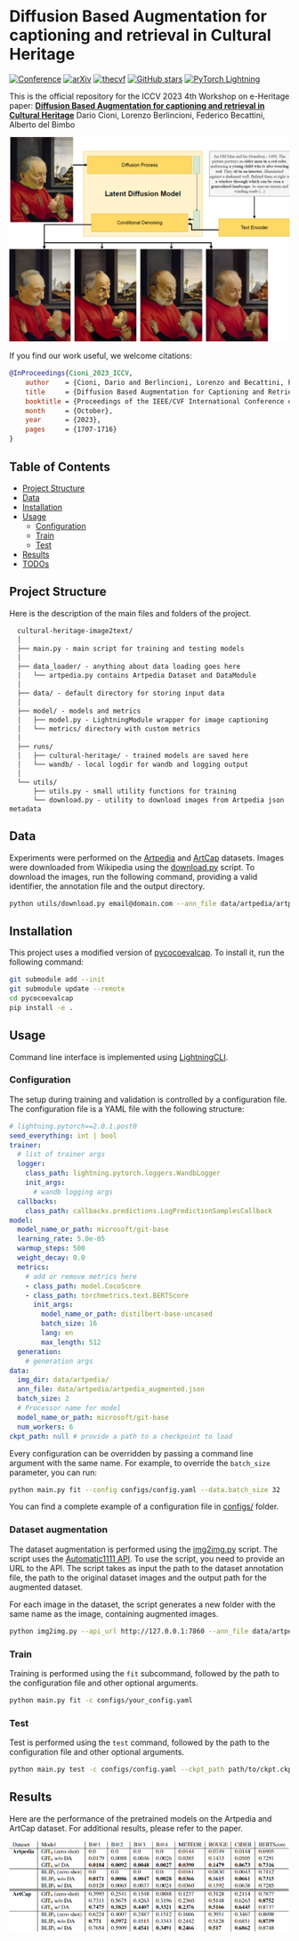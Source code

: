 # Diffusion Based Augmentation for captioning and retrieval in Cultural Heritage

[![Conference](http://img.shields.io/badge/ICCV-2023-7395C5.svg)](https://iccv2023.thecvf.com)
[![arXiv](https://img.shields.io/badge/arXiv%3A-2308.07151-B31B1B)](http://arxiv.org/abs/2308.07151)
[![thecvf](https://img.shields.io/badge/pdf-thecvf-7395C5.svg)]([https://openaccess.thecvf.com/content/ICCV2023/papers/Liu_Multi-Modal_Neural_Radiance_Field_for_Monocular_Dense_SLAM_with_a_ICCV_2023_paper.pdf](https://openaccess.thecvf.com/content/ICCV2023W/e-Heritage/papers/Cioni_Diffusion_Based_Augmentation_for_Captioning_and_Retrieval_in_Cultural_Heritage_ICCVW_2023_paper.pdf))
[![GitHub stars](https://img.shields.io/github/stars/ciodar/cultural-heritage-image2text?style=social)](#)
[![PyTorch Lightning](https://img.shields.io/badge/PyTorch-Lightning-blueviolet)](#)

This is the official repository for the ICCV 2023 4th Workshop on e-Heritage paper: **[Diffusion Based Augmentation for captioning and retrieval in Cultural Heritage](http://arxiv.org/abs/2308.07151)** Dario Cioni, Lorenzo Berlincioni, Federico Becattini, Alberto del Bimbo

![Teaser](./resources/teaser.png)

If you find our work useful, we welcome citations:

```bibtex
@InProceedings{Cioni_2023_ICCV,
    author    = {Cioni, Dario and Berlincioni, Lorenzo and Becattini, Federico and Del Bimbo, Alberto},
    title     = {Diffusion Based Augmentation for Captioning and Retrieval in Cultural Heritage},
    booktitle = {Proceedings of the IEEE/CVF International Conference on Computer Vision (ICCV) Workshops},
    month     = {October},
    year      = {2023},
    pages     = {1707-1716}
}
```

## Table of Contents
<!-- TOC -->
* [Project Structure](#project-structure)
* [Data](#data)
* [Installation](#installation)
* [Usage](#usage)
  * [Configuration](#configuration)
  * [Train](#train)
  * [Test](#test)
* [Results](#results)
* [TODOs](#todos)
<!-- TOC -->

## Project Structure
Here is the description of the main files and folders of the project.

```
  cultural-heritage-image2text/
  │
  ├── main.py - main script for training and testing models
  │
  ├── data_loader/ - anything about data loading goes here
  │   └── artpedia.py contains Artpedia Dataset and DataModule
  │
  ├── data/ - default directory for storing input data
  │
  ├── model/ - models and metrics
  │   ├── model.py - LightningModule wrapper for image captioning
  │   └── metrics/ directory with custom metrics
  │
  ├── runs/
  │   ├── cultural-heritage/ - trained models are saved here
  │   └── wandb/ - local logdir for wandb and logging output
  │
  └── utils/
      ├── utils.py - small utility functions for training
      └── download.py - utility to download images from Artpedia json metadata
 ```

## Data
Experiments were performed on the [Artpedia](https://iris.unimore.it/retrieve/handle/11380/1178736/224456/paper.pdf) and [ArtCap]() datasets. Images were downloaded from Wikipedia using the [download.py](download.py) script.
To download the images, run the following command, providing a valid identifier, the annotation file and the output directory.

```bash
python utils/download.py email@domain.com --ann_file data/artpedia/artpedia.json --img_dir data/artpedia/images 
```

## Installation

This project uses a modified version of [pycocoevalcap](https://github.com/salaniz/pycocoevalcap). To install it, run the following command:

```bash
git submodule add --init
git submodule update --remote
cd pycocoevalcap
pip install -e .
```

## Usage
Command line interface is implemented using [LightningCLI](https://lightning.ai/docs/pytorch/stable/api/lightning.pytorch.cli.LightningCLI.html).

### Configuration
The setup during training and validation is controlled by a configuration file. 
The configuration file is a YAML file with the following structure:

```yaml
# lightning.pytorch==2.0.1.post0
seed_everything: int | bool
trainer:
  # list of trainer args
  logger:
    class_path: lightning.pytorch.loggers.WandbLogger
    init_args:
      # wandb logging args
  callbacks:
    class_path: callbacks.predictions.LogPredictionSamplesCallback
model:
  model_name_or_path: microsoft/git-base
  learning_rate: 5.0e-05
  warmup_steps: 500
  weight_decay: 0.0
  metrics:
    # add or remove metrics here
    - class_path: model.CocoScore
    - class_path: torchmetrics.text.BERTScore
      init_args:
        model_name_or_path: distilbert-base-uncased
        batch_size: 16
        lang: en
        max_length: 512
  generation:
    # generation args
data:
  img_dir: data/artpedia/
  ann_file: data/artpedia/artpedia_augmented.json
  batch_size: 2
  # Processor name for model
  model_name_or_path: microsoft/git-base
  num_workers: 6
ckpt_path: null # provide a path to a checkpoint to load
```

Every configuration can be overridden by passing a command line argument with the same name. For example, to override the `batch_size` parameter, you can run:

```bash
python main.py fit --config configs/config.yaml --data.batch_size 32
```

You can find a complete example of a configuration file in [configs/](configs/) folder.

### Dataset augmentation
The dataset augmentation is performed using the [img2img.py](utils/img2img.py) script. The script uses the [Automatic1111 API](https://github.com/AUTOMATIC1111/stable-diffusion-webui). To use the script, you need to provide an URL to the API. The script takes as input the path to the dataset annotation file, the path to the original dataset images and the output path for the augmented dataset. 

For each image in the dataset, the script generates a new folder with the same name as the image, containing augmented images.

```bash
python img2img.py --api_url http://127.0.0.1:7860 --ann_file data/artpedia/artpedia.json --img_dir data/artpedia/images --out_dir data/artpedia/samples
```

### Train
Training is performed using the `fit` subcommand, followed by the path to the configuration file and other optional arguments.

```bash
python main.py fit -c configs/your_config.yaml
```

### Test
Test is performed using the `test` command, followed by the path to the configuration file and other optional arguments.
```bash
python main.py test -c configs/config.yaml --ckpt_path path/to/ckpt.ckpt
```

## Results

Here are the performance of the pretrained models on the Artpedia and ArtCap dataset. For additional results, please refer to the paper.

![](./resources/results.png)

